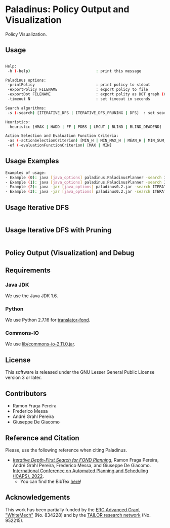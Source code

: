 # Paladinus: Policy Output and Visualization

Policy Visualization.

## Usage

```bash

Help:
 -h (-help)                             : print this message

Paladinus options:
 -printPolicy                           : print policy to stdout
 -exportPolicy FILENAME                 : export policy to file
 -exportDot FILENAME                    : export polity as DOT graph (GraphViz)
 -timeout N                             : set timeout in seconds

Search algorithms:
 -s (-search) [ITERATIVE_DFS | ITERATIVE_DFS_PRUNING | DFS]  : set search algorithm [default: ITERATIVE_DFS]

Heuristics:
 -heuristic [HMAX | HADD | FF | PDBS | LMCUT | BLIND | BLIND_DEADEND] : set heuristic [default: FF]            

Action Selection and Evaluation Function Criteria:
 -as (-actionSelectionCriterion) [MIN_H | MIN_MAX_H | MEAN_H | MIN_SUM_H]  : set actionSelectionCriterion [default: MIN_MAX_H]
 -ef (-evaluationFunctionCriterion) [MAX | MIN]                            : set evaluationFunctionCriterion [default: MAX]
```

## Usage Examples

```bash
Examples of usage:
- Example (0): java [java_options] paladinus.PaladinusPlanner -search ITERATIVE_DFS -heuristic FF benchmarks/blocksworld-sas/blocksworld_p1.sas -printPolicy
- Example (1): java [java_options] paladinus.PaladinusPlanner -search ITERATIVE_DFS -heuristic FF benchmarks/blocksworld-new/domain.pddl benchmarks/blocksworld-new/p1.pddl -printPolicy
- Example (2): java -jar [java_options] paladinus0.2.jar -search ITERATIVE_DFS -heuristic FF benchmarks/blocksworld-sas/blocksworld_p1.sas -printPolicy
- Example (3): java -jar [java_options] paladinus0.2.jar -search ITERATIVE_DFS -heuristic FF benchmarks/blocksworld-new/domain.pddl benchmarks/blocksworld-new/p1.pddl -printPolicy
```

## Usage Iterative DFS

```bash
```

## Usage Iterative DFS with Pruning
```bash
```

## Policy Output (Visualization) and Debug 

## Requirements

### Java JDK

We use the Java JDK 1.6.

### Python

We use Python 2.7.16 for [translator-fond](translator-fond/).

### Commons-IO

We use [lib/commons-io-2.11.0.jar](lib/commons-io-2.11.0.jar).

## License

This software is released under the GNU Lesser General Public License version 3 or later.

## Contributors

- Ramon Fraga Pereira
- Frederico Messa
- André Grahl Pereira
- Giuseppe De Giacomo

## Reference and Citation

Please, use the following reference when citing Paladinus.

- [_Iterative Depth-First Search for FOND Planning_](https://ojs.aaai.org/index.php/ICAPS/article/view/19789/19548), Ramon Fraga Pereira, André Grahl Pereira, Frederico Messa, and Giuseppe De Giacomo. [International Conference on Automated Planning and Scheduling (ICAPS), 2022](http://icaps22.icaps-conference.org). 
  - You can find the BibTex [here](idfs-paladinus-icaps22.bib)!

## Acknowledgements

This work has been partially funded by the [ERC Advanced Grant "WhiteMech"](whitemech.github.io/)
(No. 834228) and by the [TAILOR research network](https://tailor-network.eu/) (No. 952215).
